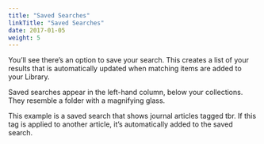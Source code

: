 ```yaml
---
title: "Saved Searches"
linkTitle: "Saved Searches"
date: 2017-01-05
weight: 5
---
```


You’ll see there’s an option to save your search. This creates a list of your results that is automatically updated when matching items are added to your Library.

Saved searches appear in the left-hand column, below your collections. They resemble a folder with a magnifying glass.

This example is a saved search that shows journal articles tagged tbr. If this tag is applied to another article, it’s automatically added to the saved search.

